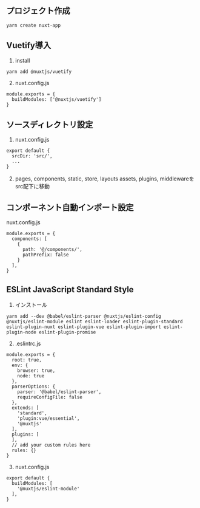 ## プロジェクト作成
```
yarn create nuxt-app
```

## Vuetify導入
1. install
```
yarn add @nuxtjs/vuetify
```

2. nuxt.config.js
```
module.exports = {
  buildModules: ['@nuxtjs/vuetify']
}
```

## ソースディレクトリ設定
1. nuxt.config.js
```
export default {
  srcDir: 'src/',
  ...
}
```

2. pages, components, static, store, layouts  assets, plugins, middlewareをsrc配下に移動


## コンポーネント自動インポート設定
nuxt.config.js
```
module.exports = {
  components: [
    {
      path: '@/components/',
      pathPrefix: false
    }
  ],
}
```

## ESLint JavaScript Standard Style
1. インストール
```
yarn add --dev @babel/eslint-parser @nuxtjs/eslint-config @nuxtjs/eslint-module eslint eslint-loader eslint-plugin-standard eslint-plugin-nuxt eslint-plugin-vue eslint-plugin-import eslint-plugin-node eslint-plugin-promise
```

2. .eslintrc.js
```
module.exports = {
  root: true,
  env: {
    browser: true,
    node: true
  },
  parserOptions: {
    parser: '@babel/eslint-parser',
    requireConfigFile: false
  },
  extends: [
    'standard',
    'plugin:vue/essential',
    '@nuxtjs'
  ],
  plugins: [
  ],
  // add your custom rules here
  rules: {}
}
```

3. nuxt.config.js
```
export default {
  buildModules: [
    '@nuxtjs/eslint-module'
  ],
}
```